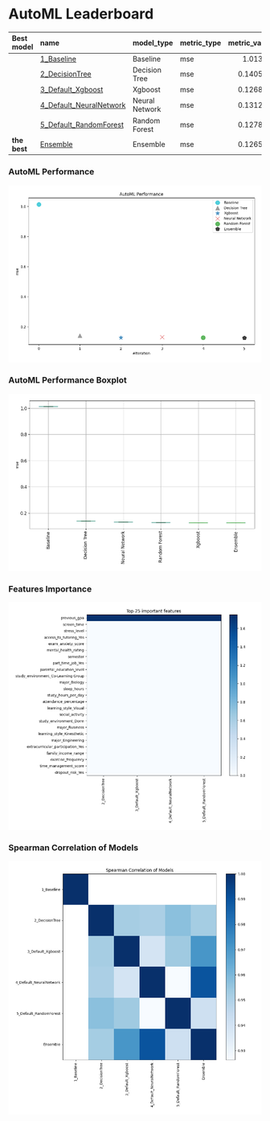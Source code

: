 # AutoML Leaderboard

| Best model   | name                                                         | model_type     | metric_type   |   metric_value |   train_time |
|:-------------|:-------------------------------------------------------------|:---------------|:--------------|---------------:|-------------:|
|              | [1_Baseline](1_Baseline/README.md)                           | Baseline       | mse           |       1.01361  |         2.04 |
|              | [2_DecisionTree](2_DecisionTree/README.md)                   | Decision Tree  | mse           |       0.140528 |        16.69 |
|              | [3_Default_Xgboost](3_Default_Xgboost/README.md)             | Xgboost        | mse           |       0.126839 |        17.99 |
|              | [4_Default_NeuralNetwork](4_Default_NeuralNetwork/README.md) | Neural Network | mse           |       0.131261 |         7.66 |
|              | [5_Default_RandomForest](5_Default_RandomForest/README.md)   | Random Forest  | mse           |       0.127823 |        21.52 |
| **the best** | [Ensemble](Ensemble/README.md)                               | Ensemble       | mse           |       0.126543 |         0.29 |

### AutoML Performance
![AutoML Performance](ldb_performance.png)

### AutoML Performance Boxplot
![AutoML Performance Boxplot](ldb_performance_boxplot.png)

### Features Importance
![features importance across models](features_heatmap.png)



### Spearman Correlation of Models
![models spearman correlation](correlation_heatmap.png)

